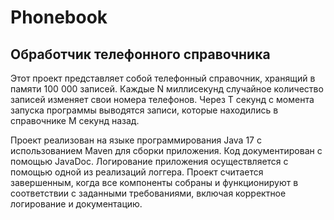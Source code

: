 # Phonebook
## Обработчик телефонного справочника
Этот проект представляет собой телефонный справочник, хранящий в памяти 100 000 записей. Каждые N миллисекунд случайное количество записей изменяет свои номера телефонов. Через T секунд с момента запуска программы выводятся записи, которые находились в справочнике M секунд назад.

Проект реализован на языке программирования Java 17 с использованием Maven для сборки приложения. Код документирован с помощью JavaDoc. Логирование приложения осуществляется с помощью одной из реализаций логгера. Проект считается завершенным, когда все компоненты собраны и функционируют в соответствии с заданными требованиями, включая корректное логирование и документацию.
